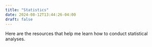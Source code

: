 ```yaml
---
title: "Statistics"
date: 2024-08-12T13:44:26-04:00
draft: false
---
```


Here are the resources that help me learn how to conduct statistical analyses.